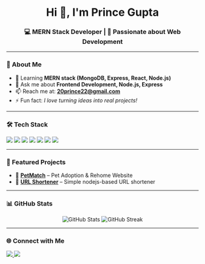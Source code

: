 <!-- Profile README -->

<h1 align="center">Hi 👋, I'm Prince Gupta</h1>
<h3 align="center">💻 MERN Stack Developer | 🚀 Passionate about Web Development</h3>

---

### 🌟 About Me
- 🌱 Learning **MERN stack (MongoDB, Express, React, Node.js)**  
- 💬 Ask me about **Frontend Development, Node.js, Express**  
- 📫 Reach me at: **20prince22@gmail.com**  
- ⚡ Fun fact: *I love turning ideas into real projects!*  

---

### 🛠️ Tech Stack
<p align="left">
  <img src="https://img.shields.io/badge/Code-JavaScript-yellow?logo=javascript" />
  <img src="https://img.shields.io/badge/Code-Node.js-green?logo=node.js" />
  <img src="https://img.shields.io/badge/Code-Express.js-black?logo=express" />
  <img src="https://img.shields.io/badge/Code-React-blue?logo=react" />
  <img src="https://img.shields.io/badge/Database-MongoDB-brightgreen?logo=mongodb" />
  <img src="https://img.shields.io/badge/Tools-Git-orange?logo=git" />
  <img src="https://img.shields.io/badge/Tools-GitHub-black?logo=github" />
</p>

---

### 🚀 Featured Projects
- 🐾 [**PetMatch**](https://github.com/deviddeos/petmatch) – Pet Adoption & Rehome Website  
- 🔗 [**URL Shortener**](https://github.com/deviddeos/express_urlShortner) – Simple nodejs-based URL shortener  

---

### 📊 GitHub Stats
<p align="center">
  <img src="https://github-readme-stats.vercel.app/api?username=deviddeos&show_icons=true&theme=radical" alt="GitHub Stats" />
  <img src="https://github-readme-streak-stats.herokuapp.com/?user=deviddeos&theme=radical" alt="GitHub Streak" />
</p>

---

### 🌐 Connect with Me
<p align="left">
  <a href="www.linkedin.com/in/princegupta-" target="blank">
    <img src="https://img.shields.io/badge/LinkedIn-blue?logo=linkedin&logoColor=white" />
  </a>
  <a href="mailto:20prince22@gmail.com">
    <img src="https://img.shields.io/badge/Email-red?logo=gmail&logoColor=white" />
  </a>
</p>
